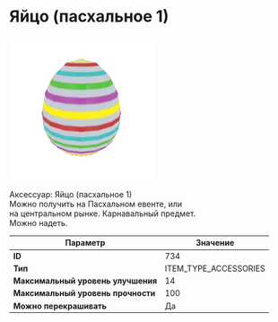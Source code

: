 # Яйцо (пасхальное 1)

![Item Image](../img/734.webp?raw=true)

Аксессуар: Яйцо (пасхальное 1)<br>Можно получить на Пасхальном евенте, или<br>на центральном рынке. Карнавальный предмет.<br>Можно надеть.


| Параметр | Значение |
|----------|----------|
| **ID** | 734 |
| **Тип** | ITEM_TYPE_ACCESSORIES |
| **Максимальный уровень улучшения** | 14 |
| **Максимальный уровень прочности** | 100 |
| **Можно перекрашивать** | Да |

